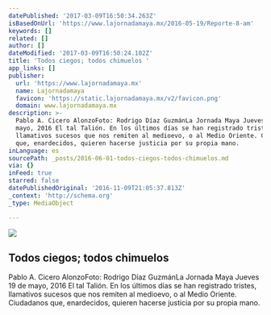```yaml
---
datePublished: '2017-03-09T16:50:34.263Z'
isBasedOnUrl: 'https://www.lajornadamaya.mx/2016-05-19/Reporte-8-am'
keywords: []
related: []
author: []
dateModified: '2017-03-09T16:50:24.102Z'
title: 'Todos ciegos; todos chimuelos '
app_links: []
publisher:
  url: 'https://www.lajornadamaya.mx'
  name: Lajornadamaya
  favicon: 'https://static.lajornadamaya.mx/v2/favicon.png'
  domain: www.lajornadamaya.mx
description: >-
  Pablo A. Cicero AlonzoFoto: Rodrigo Díaz GuzmánLa Jornada Maya Jueves 19 de
  mayo, 2016 El tal Talión. En los últimos días se han registrado tristes,
  llamativos sucesos que nos remiten al medioevo, o al Medio Oriente. Ciudadanos
  que, enardecidos, quieren hacerse justicia por su propia mano.
inLanguage: es
sourcePath: _posts/2016-06-01-todos-ciegos-todos-chimuelos.md
via: {}
inFeed: true
starred: false
datePublishedOriginal: '2016-11-09T21:05:37.813Z'
_context: 'http://schema.org'
_type: MediaObject

---
```

<article style=""><img src="https://s3-us-west-2.amazonaws.com/the-grid-img/p/ec4e6fccc07dd90d55209b9a494bf1256a6f9ab0.jpg" /><h1>Todos ciegos; todos chimuelos </h1><p>Pablo A. Cicero AlonzoFoto: Rodrigo Díaz GuzmánLa Jornada Maya Jueves 19 de mayo, 2016 El tal Talión. En los últimos días se han registrado tristes, llamativos sucesos que nos remiten al medioevo, o al Medio Oriente. Ciudadanos que, enardecidos, quieren hacerse justicia por su propia mano.</p></article>